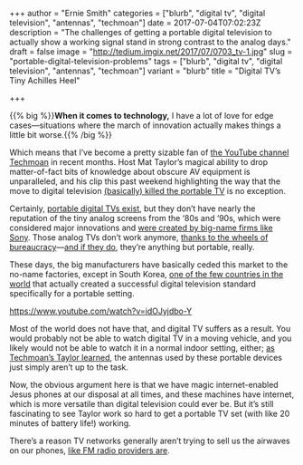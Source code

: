 +++
author = "Ernie Smith"
categories = ["blurb", "digital tv", "digital television", "antennas", "techmoan"]
date = 2017-07-04T07:02:23Z
description = "The challenges of getting a portable digital television to actually show a working signal stand in strong contrast to the analog days."
draft = false
image = "http://tedium.imgix.net/2017/07/0703_tv-1.jpg"
slug = "portable-digital-television-problems"
tags = ["blurb", "digital tv", "digital television", "antennas", "techmoan"]
variant = "blurb"
title = "Digital TV’s Tiny Achilles Heel"

+++

{{% big %}}**When it comes to technology,** I have a lot of love for edge cases—situations where the march of innovation actually makes things a little bit worse.{{% /big %}}

Which means that I’ve become a pretty sizable fan of [the YouTube channel Techmoan](https://www.youtube.com/channel/UC5I2hjZYiW9gZPVkvzM8_Cw) in recent months. Host Mat Taylor’s magical ability to drop matter-of-fact bits of knowledge about obscure AV equipment is unparalleled, and his clip this past weekend highlighting the way that the move to digital television [(basically) killed the portable TV](https://www.youtube.com/watch?v=idOJyjdbo-Y) is no exception.

Certainly, [portable digital TVs exist](http://amzn.to/2sAqC1V), but they don’t have nearly the reputation of the tiny analog screens from the ‘80s and ‘90s, which were considered major innovations and [were created by big-name firms like Sony](https://www.newspapers.com/clip/12110722/reno_gazettejournal/). Those analog TVs don’t work anymore, [thanks to the wheels of bureaucracy](http://tedium.co/2016/04/26/digital-television-upgrade-history/)—[and if they do](http://www.instructables.com/id/Digital-TV-Converter-Hack/), they’re anything but portable, really. 

These days, the big manufacturers have basically ceded this market to the no-name factories, except in South Korea, [one of the few countries in the world](http://www.worlddab.org/country-information/south-korea) that actually created a successful digital television standard specifically for a portable setting.

https://www.youtube.com/watch?v=idOJyjdbo-Y

Most of the world does not have that, and digital TV suffers as a result. You would probably not be able to watch digital TV in a moving vehicle, and you likely would not be able to watch it in a normal indoor setting, either; [as Techmoan’s Taylor learned](https://www.youtube.com/watch?v=idOJyjdbo-Y), the antennas used by these portable devices just simply aren’t up to the task.

Now, the obvious argument here is that we have magic internet-enabled Jesus phones at our disposal at all times, and these machines have internet, which is more versatile than digital television could ever be. But it’s still fascinating to see Taylor work so hard to get a portable TV set (with like 20 minutes of battery life!) working.

There’s a reason TV networks generally aren’t trying to sell us the airwaves on our phones, [like FM radio providers are](http://tedium.co/2017/01/23/headphones-fm-radio-antenna/).